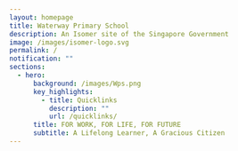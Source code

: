 ```yaml
---
layout: homepage
title: Waterway Primary School
description: An Isomer site of the Singapore Government
image: /images/isomer-logo.svg
permalink: /
notification: ""
sections:
  - hero:
      background: /images/Wps.png
      key_highlights:
        - title: Quicklinks
          description: ""
          url: /quicklinks/
      title: FOR WORK, FOR LIFE, FOR FUTURE
      subtitle: A Lifelong Learner, A Gracious Citizen
---
```

